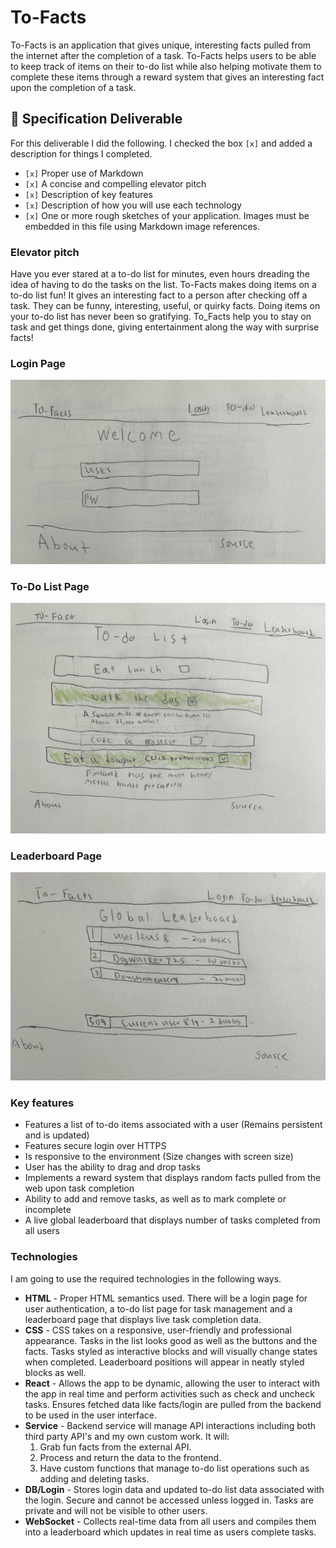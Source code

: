 # To-Facts
<!--[My Notes](notes.md)-->


To-Facts is an application that gives unique, interesting facts pulled from the internet after the completion of a task. To-Facts helps users to be able to keep track of items on their to-do list while also helping motivate them to complete these items through a reward system that gives an interesting fact upon the completion of a task.  

## 🚀 Specification Deliverable

For this deliverable I did the following. I checked the box `[x]` and added a description for things I completed.

- `[x]` Proper use of Markdown
- `[x]` A concise and compelling elevator pitch
- `[x]` Description of key features
- `[x]` Description of how you will use each technology
- `[x]` One or more rough sketches of your application. Images must be embedded in this file using Markdown image references.

### Elevator pitch

Have you ever stared at a to-do list for minutes, even hours dreading the idea of having to do the tasks on the list. To-Facts makes doing items on a to-do list fun! It gives an interesting fact to a person after checking off a task. They can be funny, interesting, useful, or quirky facts. Doing items on your to-do list has never been so gratifying. To_Facts help you to stay on task and get things done, giving entertainment along the way with surprise facts!

### Login Page
![Test image login page](IMG_2256.jpeg)
### To-Do List Page
![Test image To-Do page](IMG_2259.jpeg)
### Leaderboard Page
![Test image To-Do page](IMG_2258.jpeg)

### Key features

- Features a list of to-do items associated with a user (Remains persistent and is updated)
- Features secure login over HTTPS
- Is responsive to the environment (Size changes with screen size)
- User has the ability to drag and drop tasks
- Implements a reward system that displays random facts pulled from the web upon task completion
- Ability to add and remove tasks, as well as to mark complete or incomplete
- A live global leaderboard that displays number of tasks completed from all users
 

### Technologies

I am going to use the required technologies in the following ways.

- **HTML** - Proper HTML semantics used. There will be a login page for user authentication, a to-do list page for task management and a leaderboard page that displays live task completion data. 
- **CSS** - CSS takes on a responsive, user-friendly and professional appearance. Tasks in the list looks good as well as the buttons and the facts. Tasks styled as interactive blocks and will visually change states when completed.  Leaderboard positions will appear in neatly styled blocks as well.
- **React** - Allows the app to be dynamic, allowing the user to interact with the app in real time and perform activities such as check and uncheck tasks. Ensures fetched data like facts/login are pulled from the backend to be used in the user interface. 
- **Service** - Backend service will manage API interactions including both third party API's and my own custom work. It will:  
  1. Grab fun facts from the external API.
  2. Process and return the data to the frontend.
  3. Have custom functions that manage to-do list operations such as adding and deleting tasks.
- **DB/Login** - Stores login data and updated to-do list data associated with the login. Secure and cannot be accessed unless logged in. Tasks are private and will not be visible to other users. 
- **WebSocket** - Collects real-time data from all users and compiles them into a leaderboard which updates in real time as users complete tasks. 

<!--## 🚀 AWS deliverable

For this deliverable I did the following. I checked the box `[x]` and added a description for things I completed.

- [ ] **Server deployed and accessible with custom domain name** - [My server link](https://yourdomainnamehere.click).

## 🚀 HTML deliverable

For this deliverable I did the following. I checked the box `[x]` and added a description for things I completed.

- [ ] **HTML pages** - I did not complete this part of the deliverable.
- [ ] **Proper HTML element usage** - I did not complete this part of the deliverable.
- [ ] **Links** - I did not complete this part of the deliverable.
- [ ] **Text** - I did not complete this part of the deliverable.
- [ ] **3rd party API placeholder** - I did not complete this part of the deliverable.
- [ ] **Images** - I did not complete this part of the deliverable.
- [ ] **Login placeholder** - I did not complete this part of the deliverable.
- [ ] **DB data placeholder** - I did not complete this part of the deliverable.
- [ ] **WebSocket placeholder** - I did not complete this part of the deliverable.

## 🚀 CSS deliverable

For this deliverable I did the following. I checked the box `[x]` and added a description for things I completed.

- [ ] **Header, footer, and main content body** - I did not complete this part of the deliverable.
- [ ] **Navigation elements** - I did not complete this part of the deliverable.
- [ ] **Responsive to window resizing** - I did not complete this part of the deliverable.
- [ ] **Application elements** - I did not complete this part of the deliverable.
- [ ] **Application text content** - I did not complete this part of the deliverable.
- [ ] **Application images** - I did not complete this part of the deliverable.

## 🚀 React part 1: Routing deliverable

For this deliverable I did the following. I checked the box `[x]` and added a description for things I completed.

- [ ] **Bundled using Vite** - I did not complete this part of the deliverable.
- [ ] **Components** - I did not complete this part of the deliverable.
- [ ] **Router** - Routing between login and voting components.

## 🚀 React part 2: Reactivity

For this deliverable I did the following. I checked the box `[x]` and added a description for things I completed.

- [ ] **All functionality implemented or mocked out** - I did not complete this part of the deliverable.
- [ ] **Hooks** - I did not complete this part of the deliverable.

## 🚀 Service deliverable

For this deliverable I did the following. I checked the box `[x]` and added a description for things I completed.

- [ ] **Node.js/Express HTTP service** - I did not complete this part of the deliverable.
- [ ] **Static middleware for frontend** - I did not complete this part of the deliverable.
- [ ] **Calls to third party endpoints** - I did not complete this part of the deliverable.
- [ ] **Backend service endpoints** - I did not complete this part of the deliverable.
- [ ] **Frontend calls service endpoints** - I did not complete this part of the deliverable.

## 🚀 DB/Login deliverable

For this deliverable I did the following. I checked the box `[x]` and added a description for things I completed.

- [ ] **User registration** - I did not complete this part of the deliverable.
- [ ] **User login and logout** - I did not complete this part of the deliverable.
- [ ] **Stores data in MongoDB** - I did not complete this part of the deliverable.
- [ ] **Stores credentials in MongoDB** - I did not complete this part of the deliverable.
- [ ] **Restricts functionality based on authentication** - I did not complete this part of the deliverable.

## 🚀 WebSocket deliverable

For this deliverable I did the following. I checked the box `[x]` and added a description for things I completed.

- [ ] **Backend listens for WebSocket connection** - I did not complete this part of the deliverable.
- [ ] **Frontend makes WebSocket connection** - I did not complete this part of the deliverable.
- [ ] **Data sent over WebSocket connection** - I did not complete this part of the deliverable.
- [ ] **WebSocket data displayed** - I did not complete this part of the deliverable.
- [ ] **Application is fully functional** - I did not complete this part of the deliverable.-->

